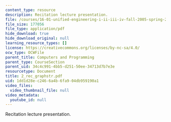 ```yaml
---
content_type: resource
description: Recitation lecture presentation.
file: /courses/16-01-unified-engineering-i-ii-iii-iv-fall-2005-spring-2006/1dd1d28ec2466a4b6fa904db959190a1_2_rec_graphstr.pdf
file_size: 177056
file_type: application/pdf
hide_download: true
hide_download_original: null
learning_resource_types: []
license: https://creativecommons.org/licenses/by-nc-sa/4.0/
ocw_type: OCWFile
parent_title: Computers and Programming
parent_type: CourseSection
parent_uid: 34c4c991-4bb5-d251-50ee-34713d7b7e3e
resourcetype: Document
title: 2_rec_graphstr.pdf
uid: 1dd1d28e-c246-6a4b-6fa9-04db959190a1
video_files:
  video_thumbnail_file: null
video_metadata:
  youtube_id: null
---
```

Recitation lecture presentation.